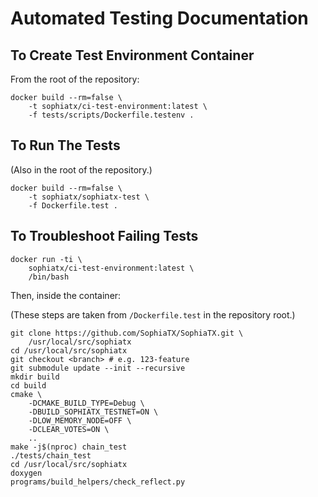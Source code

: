 # Automated Testing Documentation

## To Create Test Environment Container

From the root of the repository:

    docker build --rm=false \
        -t sophiatx/ci-test-environment:latest \
        -f tests/scripts/Dockerfile.testenv .

## To Run The Tests

(Also in the root of the repository.)

    docker build --rm=false \
        -t sophiatx/sophiatx-test \
        -f Dockerfile.test .

## To Troubleshoot Failing Tests

    docker run -ti \
        sophiatx/ci-test-environment:latest \
        /bin/bash

Then, inside the container:

(These steps are taken from `/Dockerfile.test` in the
repository root.)

    git clone https://github.com/SophiaTX/SophiaTX.git \
        /usr/local/src/sophiatx
    cd /usr/local/src/sophiatx
    git checkout <branch> # e.g. 123-feature
    git submodule update --init --recursive
    mkdir build
    cd build
    cmake \
        -DCMAKE_BUILD_TYPE=Debug \
        -DBUILD_SOPHIATX_TESTNET=ON \
        -DLOW_MEMORY_NODE=OFF \
        -DCLEAR_VOTES=ON \
        ..
    make -j$(nproc) chain_test
    ./tests/chain_test
    cd /usr/local/src/sophiatx
    doxygen
    programs/build_helpers/check_reflect.py
